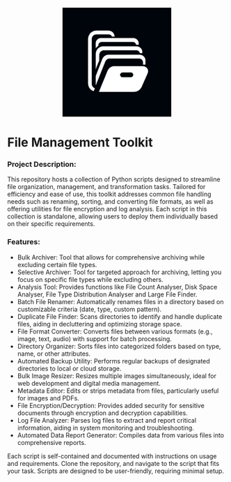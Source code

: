 
<p align="center">
  <img src="static/fmt (1).png" alt="Logo Description" width="250" height="250"/>
</p>

# File Management Toolkit
### Project Description:

This repository hosts a collection of Python scripts designed to streamline file organization, management, and transformation tasks. Tailored for efficiency and ease of use, this toolkit addresses common file handling needs such as renaming, sorting, and converting file formats, as well as offering utilities for file encryption and log analysis. Each script in this collection is standalone, allowing users to deploy them individually based on their specific requirements.

### Features:

- Bulk Archiver: Tool that allows for comprehensive archiving while excluding certain file types.
- Selective Archiver: Tool for targeted approach for archiving, letting you focus on specific file types while excluding others.
- Analysis Tool: Provides functions like File Count Analyser, Disk Space Analyser, File Type Distribution Analyser and Large File Finder.
- Batch File Renamer: Automatically renames files in a directory based on customizable criteria (date, type, custom pattern).
- Duplicate File Finder: Scans directories to identify and handle duplicate files, aiding in decluttering and optimizing storage space.
- File Format Converter: Converts files between various formats (e.g., image, text, audio) with support for batch processing.
- Directory Organizer: Sorts files into categorized folders based on type, name, or other attributes.
- Automated Backup Utility: Performs regular backups of designated directories to local or cloud storage.
- Bulk Image Resizer: Resizes multiple images simultaneously, ideal for web development and digital media management.
- Metadata Editor: Edits or strips metadata from files, particularly useful for images and PDFs.
- File Encryption/Decryption: Provides added security for sensitive documents through encryption and decryption capabilities.
- Log File Analyzer: Parses log files to extract and report critical information, aiding in system monitoring and troubleshooting.
- Automated Data Report Generator: Compiles data from various files into comprehensive reports.


Each script is self-contained and documented with instructions on usage and requirements. Clone the repository, and navigate to the script that fits your task. Scripts are designed to be user-friendly, requiring minimal setup.
